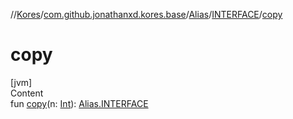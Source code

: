 //[Kores](../../../index.md)/[com.github.jonathanxd.kores.base](../../index.md)/[Alias](../index.md)/[INTERFACE](index.md)/[copy](copy.md)



# copy  
[jvm]  
Content  
fun [copy](copy.md)(n: [Int](https://kotlinlang.org/api/latest/jvm/stdlib/kotlin/-int/index.html)): [Alias.INTERFACE](index.md)  



